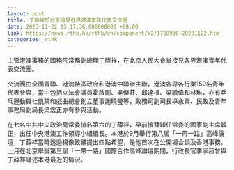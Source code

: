```yaml
---
layout: post
title: 丁薛祥於北京接見各界港澳青年代表交流團
date: 2023-11-22 15:17:36.000000000 +08:00
link: https://news.rthk.hk/rthk/ch/component/k2/1728936-20231122.htm
categories: rthk
---
```


主管港澳事務的國務院常務副總理丁薛祥，在北京人民大會堂接見各界港澳青年代表交流團。

交流團由全國青聯、港澳特區政府和港澳中聯辦主辦，港澳各界各行業150名青年代表參與，當中包括立法會議員霍啟剛、吳傑莊、邱達根、梁毓偉和林琳，亦有乒乓運動員杜凱琹和戲曲總會創立董事謝曉瑩等，政務司副司長卓永興、民政及青年事務局副局長梁宏正亦有參與活動。

在七名中共中央政治局常委排名第六的丁薛祥，早前接替卸任常委的國家副主席韓正，出任中央港澳工作領導小組組長。本港於9月舉行第八屆「一帶一路」高峰論壇，丁薛祥當時透過視像致辭提出四點希望，是他首次在公開場合談及香港事務。上月在北京舉辦第三屆「一帶一路」國際合作高峰論壇期間，行政長官李家超曾與丁薛祥講述本港最近的情況。
